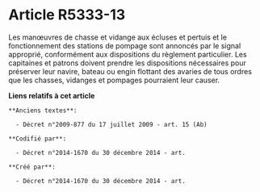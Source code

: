 # Article R5333-13

Les manœuvres de chasse et vidange aux écluses et pertuis et le fonctionnement des stations de pompage sont annoncés par le
signal approprié, conformément aux dispositions du règlement particulier. Les capitaines et patrons doivent prendre les
dispositions nécessaires pour préserver leur navire, bateau ou engin flottant des avaries de tous ordres que les chasses,
vidanges et pompages pourraient leur causer.

**Liens relatifs à cet article**

	**Anciens textes**:

	  - Décret n°2009-877 du 17 juillet 2009 - art. 15 (Ab)

	**Codifié par**:

	  - Décret n°2014-1670 du 30 décembre 2014 - art.

	**Créé par**:

	  - Décret n°2014-1670 du 30 décembre 2014 - art.
